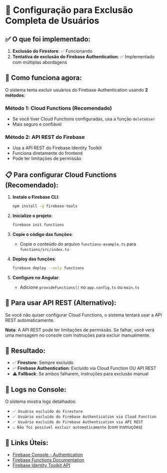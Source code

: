 # 🔧 Configuração para Exclusão Completa de Usuários

## ✅ O que foi implementado:

1. **Exclusão do Firestore**: ✅ Funcionando
2. **Tentativa de exclusão do Firebase Authentication**: ✅ Implementado com múltiplas abordagens

## 🚀 Como funciona agora:

O sistema tenta excluir usuários do Firebase Authentication usando **2 métodos**:

### Método 1: Cloud Functions (Recomendado)
- Se você tiver Cloud Functions configuradas, usa a função `deleteUser`
- Mais seguro e confiável

### Método 2: API REST do Firebase
- Usa a API REST do Firebase Identity Toolkit
- Funciona diretamente do frontend
- Pode ter limitações de permissão

## 📋 Para configurar Cloud Functions (Recomendado):

1. **Instale o Firebase CLI**:
   ```bash
   npm install -g firebase-tools
   ```

2. **Inicialize o projeto**:
   ```bash
   firebase init functions
   ```

3. **Copie o código das funções**:
   - Copie o conteúdo do arquivo `functions-example.ts` para `functions/src/index.ts`

4. **Deploy das funções**:
   ```bash
   firebase deploy --only functions
   ```

5. **Configure no Angular**:
   - Adicione `provideFunctions()` no `app.config.ts` ou `main.ts`

## 🔧 Para usar API REST (Alternativo):

Se você não quiser configurar Cloud Functions, o sistema tentará usar a API REST automaticamente.

**Nota**: A API REST pode ter limitações de permissão. Se falhar, você verá uma mensagem no console com instruções para excluir manualmente.

## 🎯 Resultado:

- ✅ **Firestore**: Sempre excluído
- ✅ **Firebase Authentication**: Excluído via Cloud Function OU API REST
- ⚠️ **Fallback**: Se ambos falharem, instruções para exclusão manual

## 📝 Logs no Console:

O sistema mostra logs detalhados:
- `✅ Usuário excluído do Firestore`
- `✅ Usuário excluído do Firebase Authentication via Cloud Function`
- `✅ Usuário excluído do Firebase Authentication via API REST`
- `⚠️ Não foi possível excluir automaticamente` (com instruções)

## 🔗 Links Úteis:

- [Firebase Console - Authentication](https://console.firebase.google.com/project/vitrine-bella/authentication/users)
- [Firebase Functions Documentation](https://firebase.google.com/docs/functions)
- [Firebase Identity Toolkit API](https://firebase.google.com/docs/reference/rest/auth)
